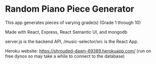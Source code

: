 # Random Piano Piece Generator

This app generates pieces of varying grade(s) (Grade 1 through 10)

Made with React, Express, React Semantic UI, and mongodb

server.js is the backend API, /music-selector/src is the React App.

Heroku website: https://shrouded-dawn-69389.herokuapp.com/ (run on free dynos so may take a while to connect to the database)
